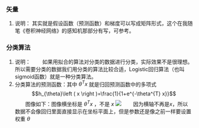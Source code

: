 ### 矢量
1. 说明：
   其实就是假设函数（预测函数）和梯度可以写成矩阵形式，这个在我随笔《卷积神经网络》的感知机那部分有写，可参考。

### 分类算法
1. 说明：
	&emsp;&emsp;如果用拟合的算法对分类的数据进行分类，实际效果不是很理想。所以需要分类的数据我们用分类的算法比较合适，Logistic回归算法（也叫sigmoid函数）就是一种分类算法。
1. 分类算法的预测函数：其中  $\theta^{T} x$ 就是归回预测函数中的多项式
	$$h_{\theta}\left ( x \right )=\frac{1}{1+e^{-\theta^{T} x}}$$
	&emsp;&emsp;图像如下：图像横坐标是  $\theta^{T} x$ ，不是 $x$
	![](https://cdn.jsdelivr.net/gh/Taokara/blogimg/吴恩达机器学习笔记——分类（二）_1.png)
	&emsp;&emsp;因为横轴不再是$x$，所以数据不会像回归里面直接显示在坐标平面上，但是参数还是像之前一样要设置权重 $\theta$